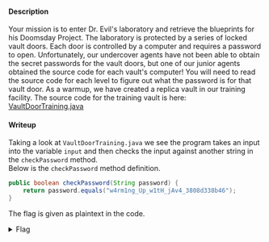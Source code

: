 #### Description

Your mission is to enter Dr. Evil's laboratory and retrieve the blueprints for his Doomsday Project. The laboratory is protected by a series of locked vault doors. Each door is controlled by a computer and requires a password to open. Unfortunately, our undercover agents have not been able to obtain the secret passwords for the vault doors, but one of our junior agents obtained the source code for each vault's computer! You will need to read the source code for each level to figure out what the password is for that vault door. As a warmup, we have created a replica vault in our training facility. The source code for the training vault is here: [VaultDoorTraining.java](./VaultDoorTraining.java)

#### Writeup

Taking a look at `VaultDoorTraining.java` we see the program takes an input into the variable `input` and then checks the input against another string in the `checkPassword` method.  
Below is the `checkPassword` method definition.

```java
public boolean checkPassword(String password) {
    return password.equals("w4rm1ng_Up_w1tH_jAv4_3808d338b46");
}
```

The flag is given as plaintext in the code.

<details>
 <summary>Flag</summary>
 `picoCTF{w4rm1ng_Up_w1tH_jAv4_3808d338b46}`
</details>

